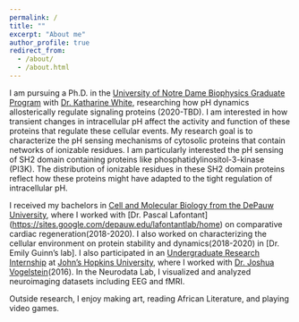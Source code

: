 ```yaml
---
permalink: /
title: ""
excerpt: "About me"
author_profile: true
redirect_from: 
  - /about/
  - /about.html
---
```


I am pursuing a Ph.D. in the [University of Notre Dame Biophysics Graduate Program](https://biophysics.nd.edu) with [Dr. Katharine White](https://sites.nd.edu/whitelab/lab-members/katharine-white/), researching how pH dynamics allosterically regulate signaling proteins (2020-TBD). I am interested in how transient changes in intracellular pH affect the activity and function of these proteins that regulate these cellular events. My research goal is to characterize the pH sensing mechanisms of cytosolic proteins that contain networks of ionizable residues. I am particularly interested the pH sensing of SH2 domain containing proteins like phosphatidylinositol-3-kinase (PI3K). The distribution of ionizable residues in these SH2 domain proteins reflect how these proteins might have adapted to the tight regulation of intracellular pH.

I received my bachelors in [Cell and Molecular Biology from the DePauw University](https://www.depauw.edu/academics/departments-programs/biology/), where I worked with [Dr. Pascal Lafontant] (https://sites.google.com/depauw.edu/lafontantlab/home) on comparative cardiac regeneration(2018-2020). I also worked on characterizing the cellular environment on protein stability and dynamics(2018-2020) in [Dr. Emily Guinn’s lab]. I also participated in an [Undergraduate Research Internship](https://neurodata.io/about/alum.html) at [John’s Hopkins University](https://neurodata.io), where I worked with [Dr. Joshua Vogelstein](https://neurodata.io/about/jovo/)(2016). In the Neurodata Lab, I visualized and analyzed neuroimaging datasets including EEG and fMRI. 

Outside research, I enjoy making art, reading African Literature, and playing video games.

